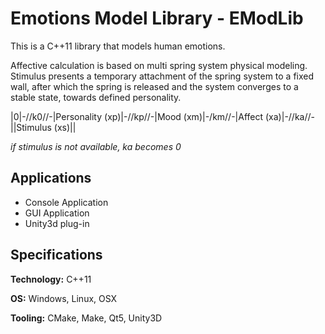 # Emotions Model Library - EModLib

This is a C++11 library that models human emotions.

Affective calculation is based on multi spring system physical modeling. Stimulus presents a temporary attachment of the spring system to a fixed wall, after which the spring is released and the system converges to a stable state, towards defined personality.
 
|0|-//k0//-|Personality (xp)|-//kp//-|Mood (xm)|-/km//-|Affect (xa)|-//ka//-||Stimulus (xs)||

*if stimulus is not available, ka becomes 0*

## Applications
* Console Application
* GUI Application
* Unity3d plug-in

## Specifications
**Technology:** C++11

**OS:** Windows, Linux, OSX

**Tooling:** CMake, Make, Qt5, Unity3D

